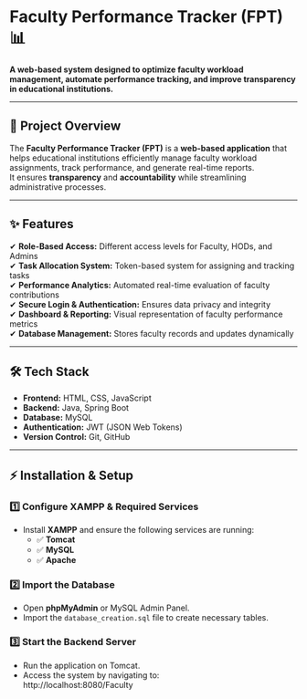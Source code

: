 # Faculty Performance Tracker (FPT) 📊

**A web-based system designed to optimize faculty workload management, automate performance tracking, and improve transparency in educational institutions.**

---

## 🚀 Project Overview
The **Faculty Performance Tracker (FPT)** is a **web-based application** that helps educational institutions efficiently manage faculty workload assignments, track performance, and generate real-time reports.  
It ensures **transparency** and **accountability** while streamlining administrative processes.

---

## ✨ Features
✔ **Role-Based Access:** Different access levels for Faculty, HODs, and Admins  
✔ **Task Allocation System:** Token-based system for assigning and tracking tasks  
✔ **Performance Analytics:** Automated real-time evaluation of faculty contributions  
✔ **Secure Login & Authentication:** Ensures data privacy and integrity  
✔ **Dashboard & Reporting:** Visual representation of faculty performance metrics  
✔ **Database Management:** Stores faculty records and updates dynamically  

---

## 🛠 Tech Stack
- **Frontend:** HTML, CSS, JavaScript  
- **Backend:** Java, Spring Boot  
- **Database:** MySQL  
- **Authentication:** JWT (JSON Web Tokens)  
- **Version Control:** Git, GitHub  

---

## ⚡ Installation & Setup
### **1️⃣ Configure XAMPP & Required Services**
- Install **XAMPP** and ensure the following services are running:  
  - ✅ **Tomcat**  
  - ✅ **MySQL**  
  - ✅ **Apache**  

### **2️⃣ Import the Database**
- Open **phpMyAdmin** or MySQL Admin Panel.  
- Import the `database_creation.sql` file to create necessary tables.

### **3️⃣ Start the Backend Server**
- Run the application on Tomcat.
- Access the system by navigating to:  
http://localhost:8080/Faculty
